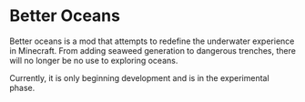 # Better Oceans #

Better oceans is a mod that attempts to redefine the underwater experience in Minecraft. From adding seaweed generation to dangerous trenches, there will no longer be no use to exploring oceans.

Currently, it is only beginning development and is in the experimental phase.